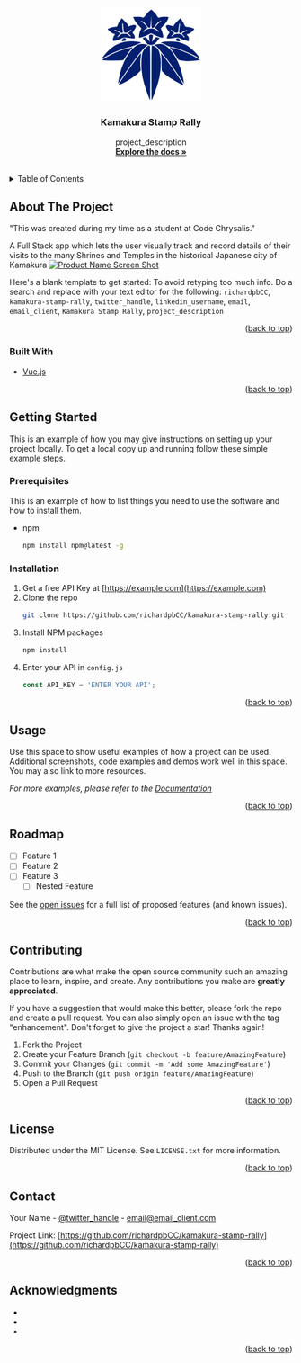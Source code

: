 <div id="top"></div>
<!--
*** Thanks for checking out the Best-README-Template. If you have a suggestion
*** that would make this better, please fork the repo and create a pull request
*** or simply open an issue with the tag "enhancement".
*** Don't forget to give the project a star!
*** Thanks again! Now go create something AMAZING! :D
-->



<!-- PROJECT SHIELDS -->
<!--
*** I'm using markdown "reference style" links for readability.
*** Reference links are enclosed in brackets [ ] instead of parentheses ( ).
*** See the bottom of this document for the declaration of the reference variables
*** for contributors-url, forks-url, etc. This is an optional, concise syntax you may use.
*** https://www.markdownguide.org/basic-syntax/#reference-style-links

[![Contributors][contributors-shield]][contributors-url]
[![Forks][forks-shield]][forks-url]
[![Stargazers][stars-shield]][stars-url]
[![Issues][issues-shield]][issues-url]
[![MIT License][license-shield]][license-url]
[![LinkedIn][linkedin-shield]][linkedin-url]
-->


<!-- PROJECT LOGO -->
<br />
<div align="center">
  <a href="https://github.com/richardpbCC/kamakura-stamp-rally">
    <img src="src/assets/kamakura_logo.png" alt="Logo" width="180" >
  </a>

<h3 align="center">Kamakura Stamp Rally</h3>

  <p align="center">
    project_description
    <br />
    <a href="https://github.com/richardpbCC/kamakura-stamp-rally"><strong>Explore the docs »</strong></a>
    <br />
    <br />
  </p>
</div>

<!-- TABLE OF CONTENTS -->
<details>
  <summary>Table of Contents</summary>
  <ol>
    <li>
      <a href="#about-the-project">About The Project</a>
      <ul>
        <li><a href="#built-with">Built With</a></li>
      </ul>
    </li>
    <li>
      <a href="#getting-started">Getting Started</a>
      <ul>
        <li><a href="#prerequisites">Prerequisites</a></li>
        <li><a href="#installation">Installation</a></li>
      </ul>
    </li>
    <li><a href="#usage">Usage</a></li>
    <li><a href="#roadmap">Roadmap</a></li>
    <li><a href="#contributing">Contributing</a></li>
    <li><a href="#license">License</a></li>
    <li><a href="#contact">Contact</a></li>
    <li><a href="#acknowledgments">Acknowledgments</a></li>
  </ol>
</details>



<!-- ABOUT THE PROJECT -->
## About The Project
"This was created during my time as a student at Code Chrysalis."

A Full Stack app which lets the user visually track and record details of their visits to the many Shrines and Temples in the historical Japanese city of Kamakura
[![Product Name Screen Shot][product-screenshot]](https://example.com)

Here's a blank template to get started: To avoid retyping too much info. Do a search and replace with your text editor for the following: `richardpbCC`, `kamakura-stamp-rally`, `twitter_handle`, `linkedin_username`, `email`, `email_client`, `Kamakura Stamp Rally`, `project_description`

<p align="right">(<a href="#top">back to top</a>)</p>



### Built With

* [Vue.js](https://vuejs.org/)

<p align="right">(<a href="#top">back to top</a>)</p>



<!-- GETTING STARTED -->
## Getting Started

This is an example of how you may give instructions on setting up your project locally.
To get a local copy up and running follow these simple example steps.

### Prerequisites

This is an example of how to list things you need to use the software and how to install them.
* npm
  ```sh
  npm install npm@latest -g
  ```

### Installation

1. Get a free API Key at [https://example.com](https://example.com)
2. Clone the repo
   ```sh
   git clone https://github.com/richardpbCC/kamakura-stamp-rally.git
   ```
3. Install NPM packages
   ```sh
   npm install
   ```
4. Enter your API in `config.js`
   ```js
   const API_KEY = 'ENTER YOUR API';
   ```

<p align="right">(<a href="#top">back to top</a>)</p>



<!-- USAGE EXAMPLES -->
## Usage

Use this space to show useful examples of how a project can be used. Additional screenshots, code examples and demos work well in this space. You may also link to more resources.

_For more examples, please refer to the [Documentation](https://example.com)_

<p align="right">(<a href="#top">back to top</a>)</p>



<!-- ROADMAP -->
## Roadmap

- [ ] Feature 1
- [ ] Feature 2
- [ ] Feature 3
    - [ ] Nested Feature

See the [open issues](https://github.com/richardpbCC/kamakura-stamp-rally/issues) for a full list of proposed features (and known issues).

<p align="right">(<a href="#top">back to top</a>)</p>



<!-- CONTRIBUTING -->
## Contributing

Contributions are what make the open source community such an amazing place to learn, inspire, and create. Any contributions you make are **greatly appreciated**.

If you have a suggestion that would make this better, please fork the repo and create a pull request. You can also simply open an issue with the tag "enhancement".
Don't forget to give the project a star! Thanks again!

1. Fork the Project
2. Create your Feature Branch (`git checkout -b feature/AmazingFeature`)
3. Commit your Changes (`git commit -m 'Add some AmazingFeature'`)
4. Push to the Branch (`git push origin feature/AmazingFeature`)
5. Open a Pull Request

<p align="right">(<a href="#top">back to top</a>)</p>



<!-- LICENSE -->
## License

Distributed under the MIT License. See `LICENSE.txt` for more information.

<p align="right">(<a href="#top">back to top</a>)</p>



<!-- CONTACT -->
## Contact

Your Name - [@twitter_handle](https://twitter.com/twitter_handle) - email@email_client.com

Project Link: [https://github.com/richardpbCC/kamakura-stamp-rally](https://github.com/richardpbCC/kamakura-stamp-rally)

<p align="right">(<a href="#top">back to top</a>)</p>



<!-- ACKNOWLEDGMENTS -->
## Acknowledgments

* []()
* []()
* []()

<p align="right">(<a href="#top">back to top</a>)</p>



<!-- MARKDOWN LINKS & IMAGES -->
<!-- https://www.markdownguide.org/basic-syntax/#reference-style-links -->
[contributors-shield]: https://img.shields.io/github/contributors/richardpbCC/kamakura-stamp-rally.svg?style=for-the-badge
[contributors-url]: https://github.com/richardpbCC/kamakura-stamp-rally/graphs/contributors
[forks-shield]: https://img.shields.io/github/forks/richardpbCC/kamakura-stamp-rally.svg?style=for-the-badge
[forks-url]: https://github.com/richardpbCC/kamakura-stamp-rally/network/members
[stars-shield]: https://img.shields.io/github/stars/richardpbCC/kamakura-stamp-rally.svg?style=for-the-badge
[stars-url]: https://github.com/richardpbCC/kamakura-stamp-rally/stargazers
[issues-shield]: https://img.shields.io/github/issues/richardpbCC/kamakura-stamp-rally.svg?style=for-the-badge
[issues-url]: https://github.com/richardpbCC/kamakura-stamp-rally/issues
[license-shield]: https://img.shields.io/github/license/richardpbCC/kamakura-stamp-rally.svg?style=for-the-badge
[license-url]: https://github.com/richardpbCC/kamakura-stamp-rally/blob/master/LICENSE.txt
[linkedin-shield]: https://img.shields.io/badge/-LinkedIn-black.svg?style=for-the-badge&logo=linkedin&colorB=555
[linkedin-url]: https://linkedin.com/in/linkedin_username
[product-screenshot]: images/screenshot.png
